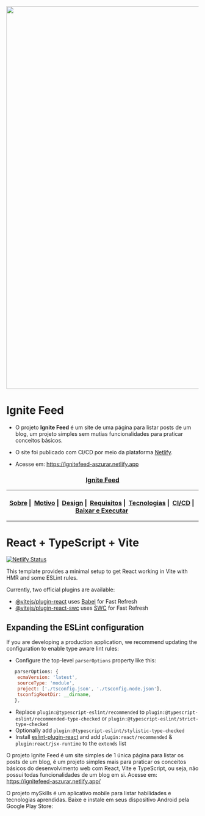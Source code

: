 <div>
    <img src="https://i.imgur.com/qW74Df1.png" width="1000">
</div>

# Ignite Feed

- O projeto **Ignite Feed** é um site de uma página para listar posts de um blog, um projeto simples sem mutias funcionalidades para praticar conceitos básicos.

- O site foi publicado com CI/CD por meio da plataforma [Netlify](https://www.netlify.com/). 
- Acesse em: https://ignitefeed-aszurar.netlify.app

<div display="flex">
  <div align="center">
    <h3><a href="https://ignitefeed-aszurar.netlify.app">Ignite Feed</a></h3>
  </div>
</div>

---

<div>
        <h3 align="center">
          <a href="#information_source-sobre">Sobre</a>&nbsp;|&nbsp;
          <a href="#interrobang-motivo">Motivo</a>&nbsp;|&nbsp;
          <a href="#art-design">Design</a>&nbsp;|&nbsp;
          <a href="#seedling-requisitos-mínimos">Requisitos</a>&nbsp;|&nbsp;
          <a href="#rocket-principais-tecnologias-utilizadas">Tecnologias</a>&nbsp;|&nbsp;
          <a
          href="#truck-entrega-e-distribuição-continua">CI/CD</a>&nbsp;|&nbsp;
          <a href="#package-como-baixar-e-executar-o-projeto">Baixar e Executar</a>&nbsp;
        </h3>
</div>

---

# React + TypeScript + Vite

[![Netlify Status](https://api.netlify.com/api/v1/badges/4299df7d-5adb-4416-93a6-8a0fe7c49d2b/deploy-status)](https://app.netlify.com/sites/ignitefeed-aszurar/deploys)

This template provides a minimal setup to get React working in Vite with HMR and some ESLint rules.

Currently, two official plugins are available:

- [@vitejs/plugin-react](https://github.com/vitejs/vite-plugin-react/blob/main/packages/plugin-react/README.md) uses [Babel](https://babeljs.io/) for Fast Refresh
- [@vitejs/plugin-react-swc](https://github.com/vitejs/vite-plugin-react-swc) uses [SWC](https://swc.rs/) for Fast Refresh

## Expanding the ESLint configuration

If you are developing a production application, we recommend updating the configuration to enable type aware lint rules:

- Configure the top-level `parserOptions` property like this:

```js
   parserOptions: {
    ecmaVersion: 'latest',
    sourceType: 'module',
    project: ['./tsconfig.json', './tsconfig.node.json'],
    tsconfigRootDir: __dirname,
   },
```

- Replace `plugin:@typescript-eslint/recommended` to `plugin:@typescript-eslint/recommended-type-checked` or `plugin:@typescript-eslint/strict-type-checked`
- Optionally add `plugin:@typescript-eslint/stylistic-type-checked`
- Install [eslint-plugin-react](https://github.com/jsx-eslint/eslint-plugin-react) and add `plugin:react/recommended` & `plugin:react/jsx-runtime` to the `extends` list



O projeto Ignite Feed é um site simples de 1 única página para listar os posts de um blog, é um projeto simples mais para praticar os conceitos básicos do desenvolvimento web com React, Vite e TypeScript, ou seja, não possui todas funcionalidades de um blog em si.  Acesse em: https://ignitefeed-aszurar.netlify.app/


O projeto mySkills é um aplicativo mobile para listar habilidades e tecnologias aprendidas. Baixe e instale em seus dispositivo Android pela Google Play Store: